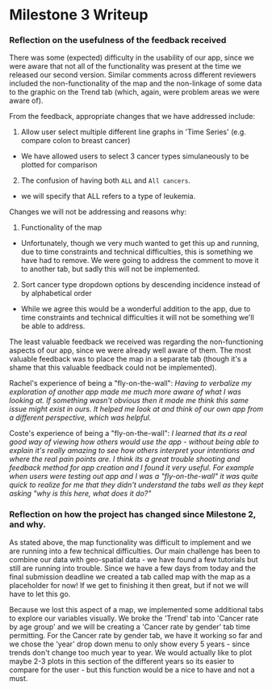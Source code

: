 # Milestone 3 Writeup

### Reflection on the usefulness of the feedback received

There was some (expected) difficulty in the usability of our app, since we were aware that not all of the functionality was present at the time we released our second version. Similar comments across different reviewers included the non-functionality of the map and the non-linkage of some data to the graphic on the Trend tab (which, again, were problem areas we were aware of).

From the feedback, appropriate changes that we have addressed include:
1. Allow user select multiple different line graphs in 'Time Series' (e.g. compare colon to breast cancer)
  - We have allowed users to select 3 cancer types simulaneously to be plotted for comparison
2. The confusion of having both `ALL` and `All cancers`.
  - we will specify that ALL refers to a type of leukemia.

Changes we will not be addressing and reasons why:
1. Functionality of the map
  - Unfortunately, though we very much wanted to get this up and running, due to time constraints and technical difficulties, this is something we have had to remove. We were going to address the comment to move it to another tab, but sadly this will not be implemented.
2. Sort cancer type dropdown options by descending incidence instead of by alphabetical order
  - While we agree this would be a wonderful addition to the app, due to time constraints and technical difficulties it will not be something we'll be able to address.

The least valuable feedback we received was regarding the non-functioning aspects of our app, since we were already well aware of them. The most valuable feedback was to place the map in a separate tab (though it's a shame that this valuable feedback could not be implemented).

Rachel's experience of being a "fly-on-the-wall":
*Having to verbalize my exploration of another app made me much more aware of what I was looking at. If something wasn't obvious then it made me think this same issue might exist in ours. It helped me look at and think of our own app from a different perspective, which was helpful.*

Coste's experience of being a "fly-on-the-wall":
*I learned that its a real good way of viewing how others would use the app - without being able to explain it's really amazing to see how others interpret your intentions and where the real pain points are. I think its a great trouble shooting and feedback method for app creation and I found it very useful. For example when users were testing out app and I was a "fly-on-the-wall" it was quite quick to realize for me that they didn't understand the tabs well as they kept asking "why is this here, what does it do?"*


### Reflection on how the project has changed since Milestone 2, and why.

As stated above, the map functionality was difficult to implement and we are running into a few technical difficulties. Our main challenge has been to combine our data with geo-spatial data - we have found a few tutorials but still are running into trouble. Since we have a few days from today and the final submission deadline we created a tab called map with the map as a placeholder for now! If we get to finishing it then great, but if not we will have to let this go.

Because we lost this aspect of a map, we implemented some additional tabs to explore our variables visually. We broke the 'Trend' tab into 'Cancer rate by age group' and we will be creating a 'Cancer rate by gender' tab time permitting. For the Cancer rate by gender tab, we have it working so far and we chose the 'year' drop down menu to only show every 5 years - since trends don't change too much year to year. We would actually like to plot maybe 2-3 plots in this section of the different years so its easier to compare for the user - but this function would be a nice to have and not a must.
